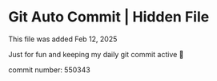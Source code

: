 # Git Auto Commit | Hidden File

This file was added Feb 12, 2025

Just for fun and keeping my daily git commit active 🤪

commit number: 550343
